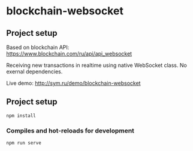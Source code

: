 # blockchain-websocket

## Project setup

Based on blockchain API:
https://www.blockchain.com/ru/api/api_websocket

Receiving new transactions in realtime using native WebSocket class.
No exernal dependencies.

Live demo:
http://sym.ru/demo/blockchain-websocket

## Project setup
```
npm install
```

### Compiles and hot-reloads for development
```
npm run serve
```